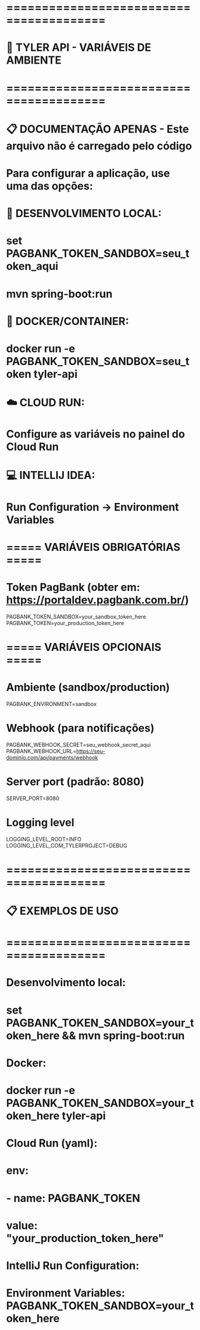 # ========================================

# 🏦 TYLER API - VARIÁVEIS DE AMBIENTE

# ========================================

#

# 📋 DOCUMENTAÇÃO APENAS - Este arquivo não é carregado pelo código

#

# Para configurar a aplicação, use uma das opções:

#

# 🔧 DESENVOLVIMENTO LOCAL:

# set PAGBANK_TOKEN_SANDBOX=seu_token_aqui

# mvn spring-boot:run

#

# 🐳 DOCKER/CONTAINER:

# docker run -e PAGBANK_TOKEN_SANDBOX=seu_token tyler-api

#

# ☁️ CLOUD RUN:

# Configure as variáveis no painel do Cloud Run

#

# 💻 INTELLIJ IDEA:

# Run Configuration → Environment Variables

# ===== VARIÁVEIS OBRIGATÓRIAS =====

# Token PagBank (obter em: https://portaldev.pagbank.com.br/)

PAGBANK_TOKEN_SANDBOX=your_sandbox_token_here
PAGBANK_TOKEN=your_production_token_here

# ===== VARIÁVEIS OPCIONAIS =====

# Ambiente (sandbox/production)

PAGBANK_ENVIRONMENT=sandbox

# Webhook (para notificações)

PAGBANK_WEBHOOK_SECRET=seu_webhook_secret_aqui
PAGBANK_WEBHOOK_URL=https://seu-dominio.com/api/payments/webhook

# Server port (padrão: 8080)

SERVER_PORT=8080

# Logging level

LOGGING_LEVEL_ROOT=INFO
LOGGING_LEVEL_COM_TYLERPROJECT=DEBUG

# ========================================

# 📋 EXEMPLOS DE USO

# ========================================

# Desenvolvimento local:

# set PAGBANK_TOKEN_SANDBOX=your_token_here && mvn spring-boot:run

# Docker:

# docker run -e PAGBANK_TOKEN_SANDBOX=your_token_here tyler-api

# Cloud Run (yaml):

# env:

# - name: PAGBANK_TOKEN

# value: "your_production_token_here"

# IntelliJ Run Configuration:

# Environment Variables: PAGBANK_TOKEN_SANDBOX=your_token_here
